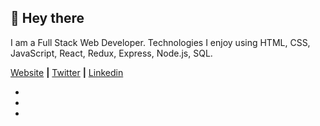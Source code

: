 

## 👋 Hey there

I am a Full Stack Web Developer. Technologies I enjoy using HTML, CSS, JavaScript, React, Redux, Express, Node.js, SQL. 

 
[Website][Website] **|** 
[Twitter][Twitter] **|** 
[Linkedin][Linkedin]


 - [Website]: https://pembalama.com
 - [Twitter]: https://twitter.com/pembatlama
 - [Linkedin]: https://linkedin.com/in/pembalama


